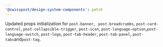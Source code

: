 ```yaml
---
'@swisspost/design-system-components': patch
---
```


Updated props initialization for `post-banner`, ` post-breadcrumbs`, `post-card-control`, `post-collapsible-trigger`, `post-icon`, `post-language-option`,`post-language-switch`, `post-logo`, `post-tab-header`, `post-tab-panel`, `post-tabs`and`post-tag`.
